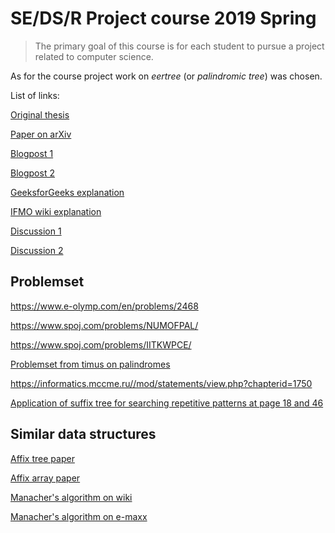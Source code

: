 # SE/DS/R Project course 2019 Spring
> The primary goal of this course is for each student to pursue a project related to computer science.

As for the course project work on *eertree* (or *palindromic tree*) was chosen.

List of links:

[Original thesis](http://www.pdmi.ras.ru/pdmi/system/files/dissertations/_%D1%80%D1%83%D0%B1%D0%B8%D0%BD%D1%87%D0%B8%D0%BA.pdf/)

[Paper on arXiv](https://arxiv.org/pdf/1506.04862v2.pdf)

[Blogpost 1](https://medium.com/@alessiopiergiacomi/eertree-or-palindromic-tree-82453e75025b)

[Blogpost 2](http://adilet.org/blog/palindromic-tree/)

[GeeksforGeeks explanation](https://www.geeksforgeeks.org/palindromic-tree-introduction-implementation/)

[IFMO wiki explanation](https://neerc.ifmo.ru/wiki/index.php?title=%D0%94%D0%B5%D1%80%D0%B5%D0%B2%D0%BE_%D0%BF%D0%B0%D0%BB%D0%B8%D0%BD%D0%B4%D1%80%D0%BE%D0%BC%D0%BE%D0%B2)

[Discussion 1](http://codeforces.com/blog/entry/19193)

[Discussion 2](http://codeforces.com/blog/entry/13959)

## Problemset

https://www.e-olymp.com/en/problems/2468

https://www.spoj.com/problems/NUMOFPAL/

https://www.spoj.com/problems/IITKWPCE/

[Problemset from timus on palindromes](http://acm.timus.ru/problemset.aspx?space=1&tag=palindromes)

https://informatics.mccme.ru//mod/statements/view.php?chapterid=1750

[Application of suffix tree for searching repetitive patterns at page 18 and 46](https://www.techfak.uni-bielefeld.de/~stoye/dropbox/20060517birkenfeld.pdf)
## Similar data structures

[Affix tree paper](http://wwwmayr.informatik.tu-muenchen.de/personen/maass/at_slides.pdf)

[Affix array paper](https://core.ac.uk/download/pdf/82003955.pdf)

[Manacher's algorithm on wiki](https://en.wikipedia.org/wiki/Longest_palindromic_substring)

[Manacher's algorithm on e-maxx](http://e-maxx.ru/algo/palindromes_count)
